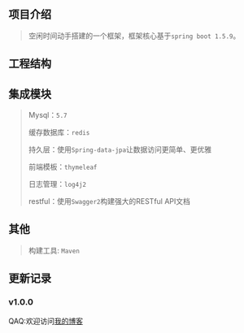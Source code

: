 ## 项目介绍
>空闲时间动手搭建的一个框架，框架核心基于`spring boot 1.5.9`。

## 工程结构


## 集成模块
>Mysql：`5.7`
>
>缓存数据库：`redis`
>
>持久层：使用`Spring-data-jpa`让数据访问更简单、更优雅
>
>前端模板：`thymeleaf`
>
>日志管理：`log4j2`
>
>restful：使用`Swagger2`构建强大的RESTful API文档

## 其他
>构建工具: `Maven`

## 更新记录
### v1.0.0

QAQ:欢迎访问[我的博客](xiangjiangcheng.cn "吴彦祖小江的博客")